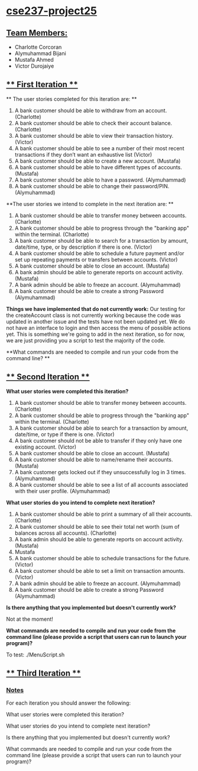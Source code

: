 # <ins> cse237-project25 </ins>

## <ins> Team Members: </ins>

* Charlotte Corcoran
* Alymuhammad Bijani
* Mustafa Ahmed
* Victor Durojaiye




## <ins> ** First Iteration ** </ins>

** The user stories completed for this iteration are: **
1. A bank customer should be able to withdraw from an account. (Charlotte)
2. A bank customer should be able to check their account balance. (Charlotte)
3. A bank customer should be able to view their transaction history. (Victor)
4. A bank customer should be able to see a number of their most recent transactions if they don’t want an exhaustive list (Victor)
5. A bank customer should be able to create a new account. (Mustafa)
6. A bank customer should be able to have different types of accounts. (Mustafa)
7. A bank customer should be able to have a password. (Alymuhammad)
8. A bank customer should be able to change their password/PIN. (Alymuhammad)



**The user stories we intend to complete in the next iteration are: **
1. A bank customer should be able to transfer money between accounts. (Charlotte)
2. A bank customer should be able to progress through the "banking app" within the terminal. (Charlotte)
3. A bank customer should be able to search for a transaction by amount, date/time, type, or by description if there is one. (Victor)
4. A bank customer should be able to schedule a future payment and/or set up repeating payments or transfers between accounts. (Victor)
5. A bank customer should be able to close an account. (Mustafa)
6. A bank admin should be able to generate reports on account activity. (Mustafa)
7. A bank admin should be able to freeze an account. (Alymuhammad)
8. A bank customer should be able to create a strong Password (Alymuhammad)

**Things we have implemented that do not currently work:**
Our testing for the createAccount class is not currently working because the code was updated in another issue and the tests have not been updated yet. We do not have an interface to login and then access the menu of possible actions yet. This is something we're going to add in the next iteration, so for now, we are just providing you a script to test the majority of the code.

**What commands are needed to compile and run your code from the command line? **




## <ins> ** Second Iteration ** </ins>
**What user stories were completed this iteration?**
1. A bank customer should be able to transfer money between accounts. (Charlotte)
2. A bank customer should be able to progress through the "banking app" within the terminal. (Charlotte)
3. A bank customer should be able to search for a transaction by amount, date/time, or type if there is one. (Victor)
4. A bank customer should not be able to transfer if they only have one existing account. (Victor)
5. A bank customer should be able to close an account. (Mustafa)
6. A bank customer should be able to name/rename their accounts. (Mustafa)
7. A bank customer gets locked out if they unsuccessfully log in 3 times. (Alymuhammad)
8. A bank customer should be able to see a list of all accounts associated with their user profile. (Alymuhammad)

**What user stories do you intend to complete next iteration?**
1. A bank customer should be able to print a summary of all their accounts. (Charlotte)
2. A bank customer should be able to see their total net worth (sum of balances across all accounts). (Charlotte)
3. A bank admin should be able to generate reports on account activity. (Mustafa)
4. Mustafa
5. A bank customer should be able to schedule transactions for the future. (Victor)
6. A bank customer should be able to set a limit on transaction amounts. (Victor)
7. A bank admin should be able to freeze an account. (Alymuhammad)
8. A bank customer should be able to create a strong Password (Alymuhammad)



**Is there anything that you implemented but doesn't currently work?**

Not at the moment!

**What commands are needed to compile and run your code from the command line (please provide a script that users can run to launch your program)?**

To test: ./MenuScript.sh

## <ins> ** Third Iteration ** </ins>



### <ins> Notes </ins>

For each iteration you should answer the following:

What user stories were completed this iteration?

What user stories do you intend to complete next iteration?

Is there anything that you implemented but doesn't currently work?

What commands are needed to compile and run your code from the command line (please provide a script that users can run to launch your program)?
